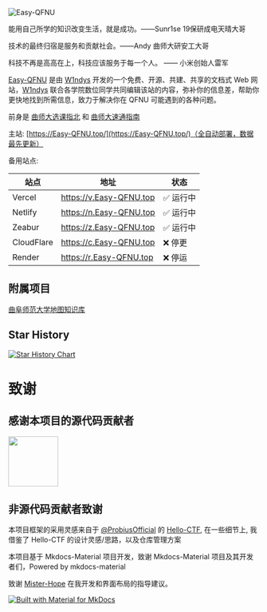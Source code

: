<!-- [![Easy-QFNU](assets/image/image.png)](https://easy-qfnu.top) -->

![Easy-QFNU](https://socialify.git.ci/W1ndys/Easy-QFNU/image?description=1&font=Inter&forks=1&issues=1&language=1&logo=https%3A%2F%2Feasy-qfnu.top%2Fassets%2Flogo%2Ffavico.png&owner=1&pattern=Signal&pulls=1&stargazers=1&theme=Auto)

<!-- <center><h1>Easy-QFNU 官方文档</h1></center> -->

<!-- <div style="max-width: 100%; margin: 0 auto;">
    <img src="https://stats.deeptrain.net/repo/W1ndys/Easy-QFNU/?theme=light" alt="GitHub API Image" style="max-width: 100%; height: auto; display: block; margin: 0 auto;">
</div> -->

能用自己所学的知识改变生活，就是成功。——Sunr1se 19保研成电天晴大哥

技术的最终归宿是服务和贡献社会。——Andy 曲师大研安工大哥

科技不再是高高在上，科技应该服务于每一个人。 —— 小米创始人雷军

[Easy-QFNU](https://Easy-QFNU.top/) 是由 [W1ndys](https://w1ndys.top/) 开发的一个免费、开源、共建、共享的文档式 Web 网站，[W1ndys](https://w1ndys.top/) 联合各学院数位同学共同编辑该站的内容，弥补你的信息差，帮助你更快地找到所需信息，致力于解决你在 QFNU 可能遇到的各种问题。

前身是 [曲师大选课指北](https://blog.w1ndys.top/posts/216d9006/) 和 [曲师大速通指南](https://blog.w1ndys.top/posts/8f8bbaa8/)

主站: [https://Easy-QFNU.top/](https://Easy-QFNU.top/)（全自动部署，数据最先更新）

备用站点:

| 站点       | 地址                      | 状态      |
| ---------- | ------------------------- | --------- |
| Vercel     | <https://v.Easy-QFNU.top> | ✅ 运行中 |
| Netlify    | <https://n.Easy-QFNU.top> | ✅ 运行中 |
| Zeabur     | <https://z.Easy-QFNU.top> | ✅ 运行中 |
| CloudFlare | <https://c.Easy-QFNU.top> | ❌ 停更   |
| Render     | <https://r.Easy-QFNU.top> | ❌ 停运   |

## 附属项目

[曲阜师范大学地图知识库](https://github.com/W1ndys/Easy-QFNU/QFNU-Knowledgebase/Map.txt)


## Star History

[![Star History Chart](https://api.star-history.com/svg?repos=W1ndys/Easy-QFNU&type=Date)](https://star-history.com/#W1ndys/Easy-QFNU&Date)

# 致谢

## 感谢本项目的源代码贡献者

<p align="left">
    <a href="https://github.com/W1ndys/Easy-QFNU/graphs/contributors">
        <img width="100" src="https://contrib.rocks/image?repo=W1ndys/Easy-QFNU" />
    </a>
</p>

## 非源代码贡献者致谢

本项目框架的采用灵感来自于 [@ProbiusOfficial](https://github.com/ProbiusOfficial/) 的 [Hello-CTF](https://github.com/ProbiusOfficial/Hello-CTF/), 在一些细节上, 我借鉴了 Hello-CTF 的设计灵感/思路，以及仓库管理方案

本项目基于 Mkdocs-Material 项目开发，致谢 Mkdocs-Material 项目及其开发者们，Powered by mkdocs-material

致谢 [Mister-Hope](https://github.com/Mister-Hope) 在我开发和界面布局的指导建议。

[![Built with Material for MkDocs](https://img.shields.io/badge/Material_for_MkDocs-526CFE?style=for-the-badge&logo=MaterialForMkDocs&logoColor=white)](https://squidfunk.github.io/mkdocs-material/)
